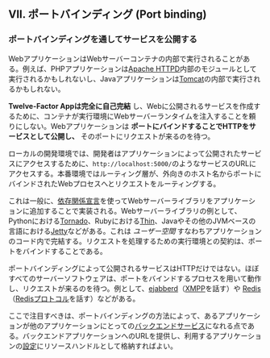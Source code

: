 ## VII. ポートバインディング (Port binding)
### ポートバインディングを通してサービスを公開する

WebアプリケーションはWebサーバーコンテナの内部で実行されることがある。例えば、PHPアプリケーションは[Apache HTTPD](http://httpd.apache.org/)内部のモジュールとして実行されるかもしれないし、Javaアプリケーションは[Tomcat](http://tomcat.apache.org/)の内部で実行されるかもしれない。

**Twelve-Factor Appは完全に自己完結** し、Webに公開されるサービスを作成するために、コンテナが実行環境にWebサーバーランタイムを注入することを頼りにしない。Webアプリケーションは **ポートにバインドすることでHTTPをサービスとして公開し、** そのポートにリクエストが来るのを待つ。

ローカルの開発環境では、開発者はアプリケーションによって公開されたサービスにアクセスするために、`http://localhost:5000/`のようなサービスのURLにアクセスする。本番環境ではルーティング層が、外向きのホスト名からポートにバインドされたWebプロセスへとリクエストをルーティングする。

これは一般に、[依存関係宣言](./dependencies)を使ってWebサーバーライブラリをアプリケーションに追加することで実装される。Webサーバーライブラリの例として、Pythonにおける[Tornado](http://www.tornadoweb.org/)、Rubyにおける[Thin](http://code.macournoyer.com/thin/)、Javaやその他のJVMベースの言語における[Jetty](http://jetty.codehaus.org/jetty/)などがある。これは *ユーザー空間* すなわちアプリケーションのコード内で完結する。リクエストを処理するための実行環境との契約は、ポートをバインドすることである。

ポートバインディングによって公開されるサービスはHTTPだけではない。ほぼすべてのサーバーソフトウェアは、ポートをバインドするプロセスを用いて動作し、リクエストが来るのを待つ。例として、[ejabberd](http://www.ejabberd.im/)（[XMPP](http://xmpp.org/)を話す）や [Redis](http://redis.io/)（[Redisプロトコル](http://redis.io/topics/protocol)を話す）などがある。

ここで注目すべきは、ポートバインディングの方法によって、あるアプリケーションが他のアプリケーションにとっての[バックエンドサービス](./backing-services)になれる点である。バックエンドアプリケーションへのURLを提供し、利用するアプリケーションの[設定](./config)にリソースハンドルとして格納すればよい。
